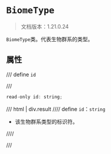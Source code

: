 # `BiomeType`

> 文档版本：1.21.0.24

`BiomeType`类。代表生物群系的类型。

## 属性

/// define
`id`


///

```js
read-only id: string;
```

/// html | div.result
//// define
`id`：`string`

- 该生物群系类型的标识符。


////

///


